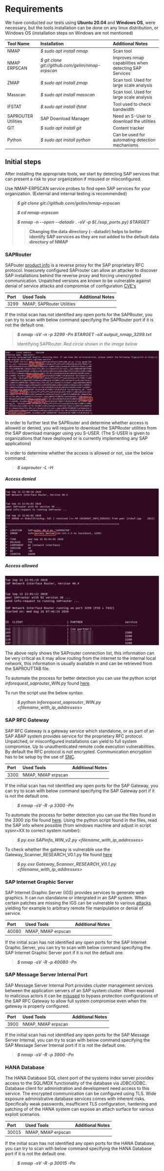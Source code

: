 # Requirements
We have conducted our tests using __Ubuntu 20.04__ and __Windows OS__, were necessary, but the tools installation can be done on any linux distribution, or Windows OS (installation steps on Windows are not mentioned)


|Tool Name| Installation| Additional Notes|
|:--------|:------------|:----------------|
|NMAP     |*$ sudo apt install nmap* |Scan tool|
|NMAP ERPSCAN|*$ git clone git://github.com/gelim/nmap-erpscan*|Improves nmap capabilities when detecting SAP Services|
|ZMAP     |*$ sudo apt install zmap* |Scan tool. Used for large scale analysis|
|Masscan  |*$ sudo apt install masscan* |Scan tool. Used for large scale analysis|
|IFSTAT   |*$ sudo apt install ifstat*|Tool used to check bandwidth|
|SAPROUTER Utilities|SAP Download Manager|Need an S-User to download the utilities|
|GIT   |*$ sudo apt install git*|Content tracker|
|Python   |*$ sudo apt install python*|Can be used for automating detection mechanisms|

## Initial steps

After installing the appropriate tools, we start by detecting SAP services that can present a risk to your organization if misused or misconfigured.

Use NMAP-ERPSCAN service probes to find open SAP services for your organization. (External and internal testing is recommended)

> __*$ git clone git://github.com/gelim/nmap-erpscan*__
>
> __*$ cd nmap-erpscan*__
>
> __*$ nmap -n --open --datadir . -sV -p $(./sap_ports.py) $TARGET*__
>> __Changing the data directory (--datadir) helps to better identify SAP services as they are not added to the default data directory of NMAP__


### SAPRouter

SAPouter [product info](https://support.sap.com/en/tools/connectivity-tools/saprouter.html) is a reverse proxy for the SAP proprietary RFC protocol. Insecurely configured SAProuter can allow an attacker to discover SAP installations behind the reverse proxy and forcing unencrypted communication. Unpatched versions are known to be vulnerable against denial of service attacks and compromise of configuration [CVE's](https://cve.mitre.org/cgi-bin/cvekey.cgi?keyword=SAProuter)

|Port | Used Tools| Additional Notes|
|:--------|:------------|:----------------|
|3299 | NMAP, SAPRouter Utilities|

If the initial scan has not identified any open ports for the SAPRouter, you can try to scan with below command specifying the SAPRouter port if it is not the default one.

> __*$ nmap -sV -n -p 3299 -Pn $TARGET -oX output_nmap_3299.txt*__
>
> Identifying SAPRouter. *Red circle shown in the image below*

<img src="saprouter_identify.png" /><br>


In order to further test the SAPRouter and determine whether access is allowed or denied, you will require to download the SAPRouter utilities from the SAP download manager using you S-USER. (The S-USER is given to organizations that have deployed or is currently implementing any SAP applications)

In order to determine whether the access is allowed or not, use the below command.

> __*$ saprouter -L -H <target>*__

##### Access denied
<img src="saprouter_denied.png" /><br>

##### Access allowed
<img src="saprouter_allowed.png" /><br>

The above reply shows the SAProuter connection list, this information can be very critical as it may allow routing from the internet to the internal local network, this information is usually available in and can be retrieved from the SAPROUTTAB file.


To automate the process for better detection you can use the python script *inforequest_saprouter_WIN.py* found [here](SAP_Research_Tools).

To run the script use the below syntax:
>
> __*$ python inforequest_saprouter_WIN.py <filename_with_ip_addresses>*__

### SAP RFC Gateway

SAP RFC Gateway is a gateway service which standalone, or as part of an SAP ABAP system provides service for the proprietary RFC protocol. Unpatched, or misconfigured installations can yield to full system compromise. Up to unauthenticated remote code execution vulnerabilities. By default the RFC protocol is not encrypted. Communication encryption has to be setup by the use of [SNC](https://help.sap.com/viewer/e73bba71770e4c0ca5fb2a3c17e8e229/LATEST/en-US/e656f466e99a11d1a5b00000e835363f.html).

|Port | Used Tools| Additional Notes|
|:--------|:------------|:----------------|
|3300 | NMAP, NMAP erpscan|

If the initial scan has not identified any open ports for the SAP Gateway, you can try to scan with below command specifying the SAP Gateway port if it is not the default one.

> __*$ nmap -sV -R -p 3300 -Pn <target>*__

To automate the process for better detection you can use the files found in the 3300 zip file found [here](SAP_Research_Tools). Using the python script found in the files, read the SAP info where possible (from windows machine and adjust in script sysnr=XX to correct system number):

>
> __*$ py.exe SAPinfo_WIN_v2.py <filename_with_ip_addresses>*__

To check whether the gateway is vulnerable use the Gateway_Scanner_RESEARCH_V0.1.py file found [here](SAP_Research_Tools)

>
> __*$ py.exe Gateway_Scanner_RESEARCH_V0.1.py <filename_with_ip_addresses>*__


### SAP Internet Graphic Server

SAP Internet Graphic Server (IGS) provides services to generate web graphics. It can run standalone or intergrated in an SAP system. When certain patches are missing the IGS can be vulnerable to various [attacks](https://cve.mitre.org/cgi-bin/cvekey.cgi?keyword=SAP+IGS) yielding for example to arbitrary remote file manipulation or denial of service.

|Port | Used Tools| Additional Notes|
|:--------|:------------|:----------------|
|40080 | NMAP, NMAP erpscan|

If the initial scan has not identified any open ports for the SAP Internet Graphic Server, you can try to scan with below command specifying the SAP Internet Graphic Server port if it is not the default one.

> __*$ nmap -sV -R -p 40080 -Pn <target>*__

### SAP Message Server Internal Port

SAP Message Server Internal Port provides cluster management services between the application servers of an SAP system cluster. When exposed to malicious actors it can be [misused](https://github.com/gelim/sap_ms) to bypass protection configurations of the SAP RFC Gateway to allow full system compromise even when the gateway is properly configured.

|Port | Used Tools| Additional Notes|
|:--------|:------------|:----------------|
|3900 | NMAP, NMAP erpscan|

If the initial scan has not identified any open ports for the SAP Message Server Internal, you can try to scan with below command specifying the SAP Message Server Internal port if it is not the default one.

> __*$ nmap -sV -R -p 3900 -Pn <target>*__

### HANA Database

The HANA Database SQL client port of the systems index server provides access to the SQL/MDX functionality of the database via JDBC/ODBC. Database client for administration and development need access to this service. The encrypted communication can be configured using TLS. Wide exposure administrative database services comes with inherent risks. Specifically weak passwords, insufficient TLS configuration, hardening and patching of of the HANA system can expose an attach surface for various exploit scenarios.

|Port | Used Tools| Additional Notes|
|:--------|:------------|:----------------|
|30015 | NMAP, NMAP erpscan|

If the initial scan has not identified any open ports for the HANA Database, you can try to scan with below command specifying the HANA Database port if it is not the default one.

> __*$ nmap -sV -R -p 30015 -Pn <target>*__
